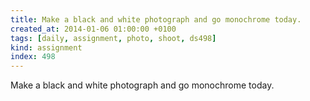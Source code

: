 ```yaml
---
title: Make a black and white photograph and go monochrome today.
created_at: 2014-01-06 01:00:00 +0100
tags: [daily, assignment, photo, shoot, ds498]
kind: assignment
index: 498
---
```


Make a black and white photograph and go monochrome today.
